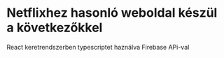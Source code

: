  # Netflixhez hasonló weboldal készül a következőkkel 

React keretrendszerben typescriptet haználva
Firebase APi-val 
